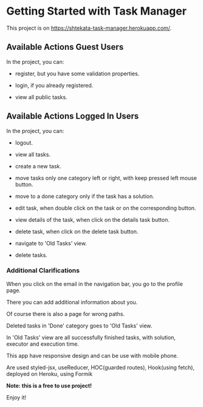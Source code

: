 # Getting Started with Task Manager

This project is on https://shtekata-task-manager.herokuapp.com/.

## Available Actions Guest Users

In the project, you can:

- register, but you have some validation properties.

- login, if you already registered.

- view all public tasks.

## Available Actions Logged In Users

In the project, you can:

- logout.

- view all tasks.

- create a new task.

- move tasks only one category left or right, with keep pressed left mouse button.

- move to a done category only if the task has a solution.

- edit task, when double click on the task or on the corresponding button.

- view details of the task, when click on the details task button.

- delete task, when click on the delete task button.

- navigate to 'Old Tasks' view.

- delete tasks.

### Additional Clarifications

When you click on the email in the navigation bar, you go to the profile page.

There you can add additional information about you.

Оf course there is also a page for wrong paths.

Deleted tasks in 'Done' category goes to 'Old Tasks' view.

In 'Old Tasks' view are all successfully finished tasks, with solution, executor and execution time.

This app have responsive design and can be use with mobile phone.

Are used styled-jsx, useReducer, HOC(guarded routes), Hook(using fetch), deployed on Heroku, using Formik

**Note: this is a free to use project!**

Enjoy it!


